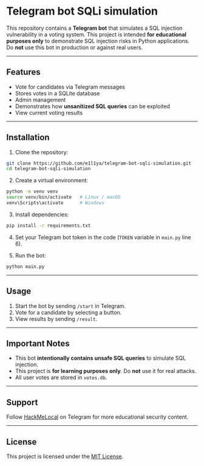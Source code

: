 # Telegram bot SQLi simulation

This repository contains a **Telegram bot** that simulates a SQL injection vulnerability in a voting system. This project is intended **for educational purposes only** to demonstrate SQL injection risks in Python applications. Do **not** use this bot in production or against real users.

---

## Features

- Vote for candidates via Telegram messages
- Stores votes in a SQLite database
- Admin management
- Demonstrates how **unsanitized SQL queries** can be exploited
- View current voting results

---

## Installation

1. Clone the repository:
```bash
git clone https://github.com/e1l1ya/telegram-bot-sqli-simulation.git
cd telegram-bot-sqli-simulation
````

2. Create a virtual environment:

```bash
python -m venv venv
source venv/bin/activate   # Linux / macOS
venv\Scripts\activate      # Windows
```

3. Install dependencies:

```bash
pip install -r requirements.txt
```

4. Set your Telegram bot token in the code (`TOKEN` variable in `main.py` line 6).

5. Run the bot:

```bash
python main.py
```

---

## Usage

1. Start the bot by sending `/start` in Telegram.
2. Vote for a candidate by selecting a button.
3. View results by sending `/result`.

---

## Important Notes

* This bot **intentionally contains unsafe SQL queries** to simulate SQL injection.
* This project is **for learning purposes only**. Do **not** use it for real attacks.
* All user votes are stored in `votes.db`.

---

## Support

Follow [HackMeLocal](https://t.me/hackmelocal) on Telegram for more educational security content.

---

## License

This project is licensed under the [MIT License](LICENSE).
